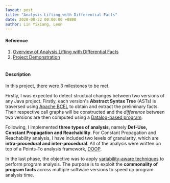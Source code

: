 ```yaml
---
layout: post
title: "Analysis Lifting with Differential Facts"
date: 2020-08-22 00:00:00 +0800
author: Lin Yixiang, Leon
---
```


#### Reference
1. [Overview of Analysis Lifting with Differential Facts](https://www.youtube.com/watch?v=7JhATQdfJTg)
2. [Project Demonstration](https://www.youtube.com/watch?v=QCZo56Hrn60&t=3s)
<br/><br/>

#### Description
In this project, there were 3 milestones to be met.

Firstly, I was expected to detect structual changes between two versions of any Java 
project. Firstly, each version's **Abstract Syntax Tree** (ASTs) is traversed using 
[Apache BCEL](https://commons.apache.org/proper/commons-bcel/) to obtain and extract 
the preliminary facts. Their respective call graphs will be constructed and the *difference* 
between two versions are then computed using a [Datalog-based program](https://souffle-lang.github.io/).

Following, I implemented **three types of analysis**, namely
**Def-Use, Constant Propagation and Reachability**. For Constant Propagation
and Reachability analysis, I have included two levels of granularity, 
which are **intra-procedural and inter-procedural**. All of the analysis were written 
on top of a Points-To analysis framework, [DOOP](http://doop.program-analysis.org/).

In the last phase, the objective was to apply [variability-aware techniques](https://arxiv.org/abs/1912.03854#:~:text=Variability%2Daware%20computing%20is%20the,Software%20Product%20Lines%20(SPLs).)
to perform program analysis. The purpose is to exploit the **commonality of program facts** across 
multiple software versions to speed up program analysis time.
